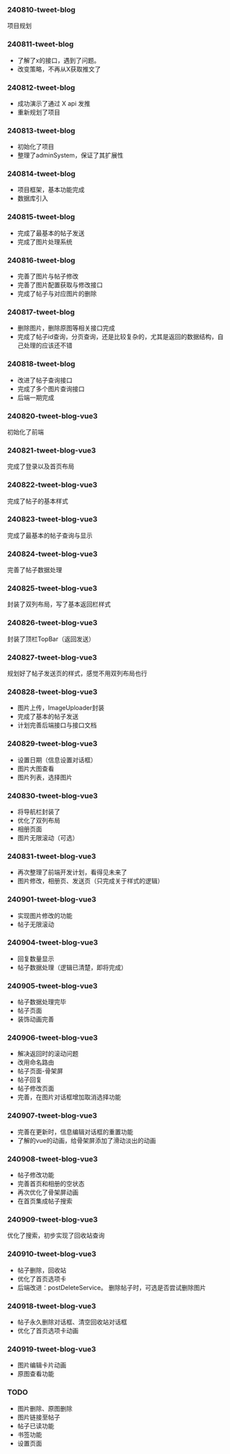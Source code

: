 ### 240810-tweet-blog
项目规划

### 240811-tweet-blog
- 了解了x的接口，遇到了问题。
- 改变策略，不再从X获取推文了

### 240812-tweet-blog
- 成功演示了通过 X api 发推
- 重新规划了项目

### 240813-tweet-blog
- 初始化了项目
- 整理了adminSystem，保证了其扩展性

### 240814-tweet-blog
- 项目框架，基本功能完成
- 数据库引入

### 240815-tweet-blog
- 完成了最基本的帖子发送
- 完成了图片处理系统

### 240816-tweet-blog
- 完善了图片与帖子修改
- 完善了图片配置获取与修改接口
- 完成了帖子与对应图片的删除

### 240817-tweet-blog
- 删除图片，删除原图等相关接口完成
- 完成了帖子id查询，分页查询，还是比较复杂的，尤其是返回的数据结构，自己处理的应该还不错

### 240818-tweet-blog
- 改进了帖子查询接口
- 完成了多个图片查询接口
- 后端一期完成

### 240820-tweet-blog-vue3
初始化了前端

### 240821-tweet-blog-vue3
完成了登录以及首页布局

### 240822-tweet-blog-vue3
完成了帖子的基本样式

### 240823-tweet-blog-vue3
完成了最基本的帖子查询与显示

### 240824-tweet-blog-vue3
完善了帖子数据处理

### 240825-tweet-blog-vue3
封装了双列布局，写了基本返回栏样式

### 240826-tweet-blog-vue3
封装了顶栏TopBar（返回发送）

### 240827-tweet-blog-vue3
规划好了帖子发送页的样式，感觉不用双列布局也行

### 240828-tweet-blog-vue3
- 图片上传，ImageUploader封装
- 完成了基本的帖子发送
- 计划完善后端接口与接口文档

### 240829-tweet-blog-vue3
- 设置日期（信息设置对话框）
- 图片大图查看
- 图片列表，选择图片

### 240830-tweet-blog-vue3
- 将导航栏封装了
- 优化了双列布局
- 相册页面
- 图片无限滚动（可选）

### 240831-tweet-blog-vue3
- 再次整理了前端开发计划，看得见未来了
- 图片修改，相册页、发送页（只完成关于样式的逻辑）

### 240901-tweet-blog-vue3
- 实现图片修改的功能
- 帖子无限滚动

### 240904-tweet-blog-vue3
- 回复数量显示
- 帖子数据处理（逻辑已清楚，即将完成）

### 240905-tweet-blog-vue3
- 帖子数据处理完毕
- 帖子页面
- 装饰动画完善

### 240906-tweet-blog-vue3
- 解决返回时的滚动问题
- 改用命名路由
- 帖子页面-骨架屏
- 帖子回复
- 帖子修改页面
- 完善，在图片对话框增加取消选择功能

### 240907-tweet-blog-vue3
- 完善在更新时，信息编辑对话框的重置功能
- 了解的vue的动画，给骨架屏添加了滑动淡出的动画

### 240908-tweet-blog-vue3
- 帖子修改功能
- 完善首页和相册的空状态
- 再次优化了骨架屏动画
- 在首页集成帖子搜索

### 240909-tweet-blog-vue3
优化了搜索，初步实现了回收站查询

### 240910-tweet-blog-vue3
- 帖子删除，回收站 
- 优化了首页选项卡
- 后端改进：postDeleteService。
  删除帖子时，可选是否尝试删除图片

### 240918-tweet-blog-vue3
- 帖子永久删除对话框、清空回收站对话框
- 优化了首页选项卡动画

### 240919-tweet-blog-vue3
- 图片编辑卡片动画
- 原图查看功能


### TODO
- 图片删除、原图删除
- 图片链接至帖子
- 帖子已读功能
- 书签功能
- 设置页面
